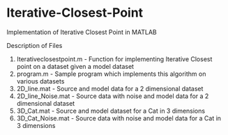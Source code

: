 # Iterative-Closest-Point

Implementation of Iterative Closest Point in MATLAB

Description of Files

1) Iterativeclosestpoint.m - Function for implementing Iterative Closest point on a dataset given a model dataset
2) program.m - Sample program which implements this algorithm on various datasets
3) 2D_line.mat - Source and model data for a 2 dimensional dataset
4) 2D_line_Noise.mat - Source data with noise and model data for a 2 dimensional dataset
5) 3D_Cat.mat - Source and model dataset for a Cat in 3 dimensions
6) 3D_Cat_Noise.mat - Source data with noise and model data for a Cat in 3 dimensions
